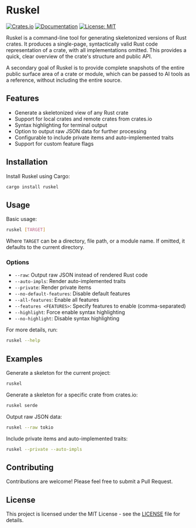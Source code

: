 
# Ruskel

[![Crates.io](https://img.shields.io/crates/v/ruskel.svg)](https://crates.io/crates/ruskel)
[![Documentation](https://docs.rs/ruskel/badge.svg)](https://docs.rs/ruskel)
[![License: MIT](https://img.shields.io/badge/License-MIT-yellow.svg)](https://opensource.org/licenses/MIT)

Ruskel is a command-line tool for generating skeletonized versions of Rust
crates. It produces a single-page, syntactically valid Rust code representation
of a crate, with all implementations omitted. This provides a quick, clear
overview of the crate's structure and public API.

A secondary goal of Ruskel is to provide complete snapshots of the entire
public surface area of a crate or module, which can be passed to AI tools as a
reference, without including the entire source.


## Features

- Generate a skeletonized view of any Rust crate
- Support for local crates and remote crates from crates.io
- Syntax highlighting for terminal output
- Option to output raw JSON data for further processing
- Configurable to include private items and auto-implemented traits
- Support for custom feature flags


## Installation

Install Ruskel using Cargo:

```sh
cargo install ruskel
```

## Usage

Basic usage:

```sh
ruskel [TARGET]
```

Where `TARGET` can be a directory, file path, or a module name. If omitted, it
defaults to the current directory.

### Options

- `--raw`: Output raw JSON instead of rendered Rust code
- `--auto-impls`: Render auto-implemented traits
- `--private`: Render private items
- `--no-default-features`: Disable default features
- `--all-features`: Enable all features
- `--features <FEATURES>`: Specify features to enable (comma-separated)
- `--highlight`: Force enable syntax highlighting
- `--no-highlight`: Disable syntax highlighting

For more details, run:

```sh
ruskel --help
```

## Examples

Generate a skeleton for the current project:

```sh
ruskel
```

Generate a skeleton for a specific crate from crates.io:

```sh
ruskel serde
```

Output raw JSON data:

```sh
ruskel --raw tokio
```

Include private items and auto-implemented traits:

```sh
ruskel --private --auto-impls
```

## Contributing

Contributions are welcome! Please feel free to submit a Pull Request.

## License

This project is licensed under the MIT License - see the [LICENSE](LICENSE) file for details.
